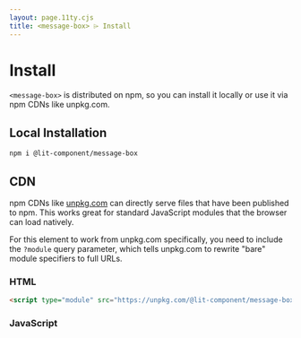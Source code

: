 ```yaml
---
layout: page.11ty.cjs
title: <message-box> ⌲ Install
---
```


# Install

`<message-box>` is distributed on npm, so you can install it locally or use it via npm CDNs like unpkg.com.

## Local Installation

```bash
npm i @lit-component/message-box
```

## CDN

npm CDNs like [unpkg.com]() can directly serve files that have been published to npm. This works great for standard JavaScript modules that the browser can load natively.

For this element to work from unpkg.com specifically, you need to include the `?module` query parameter, which tells unpkg.com to rewrite "bare" module specifiers to full URLs.

### HTML

```html
<script type="module" src="https://unpkg.com/@lit-component/message-box?module"></script>
```

### JavaScript
